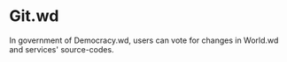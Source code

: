 # Git.wd
In government of Democracy.wd, users can vote for changes in World.wd and services' source-codes.
